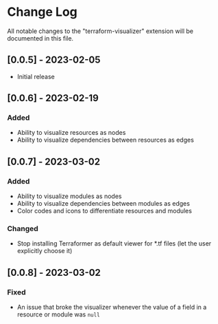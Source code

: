 # Change Log

All notable changes to the "terraform-visualizer" extension will be documented in this file.

## [0.0.5] - 2023-02-05

- Initial release

## [0.0.6] - 2023-02-19

### Added

- Ability to visualize resources as nodes
- Ability to visualize dependencies between resources as edges

## [0.0.7] - 2023-03-02

### Added

- Ability to visualize modules as nodes
- Ability to visualize dependencies between modules as edges
- Color codes and icons to differentiate resources and modules

### Changed

- Stop installing Terraformer as default viewer for *.tf files (let the user explicitly choose it)

## [0.0.8] - 2023-03-02

### Fixed

- An issue that broke the visualizer whenever the value of a field in a resource or module was `null`
